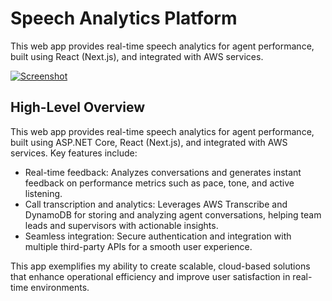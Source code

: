 # Speech Analytics Platform
This web app provides real-time speech analytics for agent performance, built using React (Next.js), and integrated with AWS services. 

[![Screenshot](https://github.com/user-attachments/assets/b27cb7d6-390c-458a-8c9d-003113be4c68)]([https://www.youtube.com/watch?v=t1KYfw3hiUU](https://youtu.be/gtXMZZBMaZM))


## High-Level Overview
This web app provides real-time speech analytics for agent performance, built using ASP.NET Core, React (Next.js), and integrated with AWS services. Key features include:

- Real-time feedback: Analyzes conversations and generates instant feedback on performance metrics such as pace, tone, and active listening.
- Call transcription and analytics: Leverages AWS Transcribe and DynamoDB for storing and analyzing agent conversations, helping team leads and supervisors with actionable insights.
- Seamless integration: Secure authentication and integration with multiple third-party APIs for a smooth user experience.

This app exemplifies my ability to create scalable, cloud-based solutions that enhance operational efficiency and improve user satisfaction in real-time environments.
